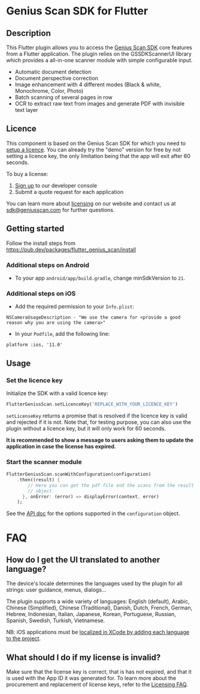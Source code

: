 # Genius Scan SDK for Flutter

## Description

This Flutter plugin allows you to access the [Genius Scan SDK](https://geniusscansdk.com) core features from a Flutter application. The plugin relies on the GSSDKScannerUI library which provides a all-in-one scanner module with simple configurable input.

  - Automatic document detection
  - Document perspective correction
  - Image enhancement with 4 different modes (Black & white, Monochrome, Color, Photo)
  - Batch scanning of several pages in row
  - OCR to extract raw text from images and generate PDF with invisible text layer

## Licence

This component is based on the Genius Scan SDK for which you need to [setup a licence](https://pub.dev/documentation/flutter_genius_scan/latest/).
You can already try the "demo" version for free by not setting a licence key, the only limitation being that the app will exit after 60 seconds.

To buy a license:
1. [Sign up](https://sdk.geniusscan.com/apps) to our developer console
2. Submit a quote request for each application

You can learn more about [licensing](https://geniusscansdk.com/license/licensing) on our website and contact us at sdk@geniusscan.com for further questions.

## Getting started

Follow the install steps from https://pub.dev/packages/flutter_genius_scan/install

### Additional steps on Android

- To your app `android/app/build.gradle`, change minSdkVersion to `21`.

### Additional steps on iOS

- Add the required permission to your `Info.plist`:
```
NSCameraUsageDescription - "We use the camera for <provide a good reason why you are using the camera>"
```
- In your `Podfile`, add the following line:
```
platform :ios, '11.0'
```

## Usage

### Set the licence key

Initialize the SDK with a valid licence key:

```dart
FlutterGeniusScan.setLicenceKey('REPLACE_WITH_YOUR_LICENCE_KEY')
```

`setLicenseKey` returns a promise that is resolved if the licence key is valid and rejected if it is not. Note that, for testing purpose, you can also use the plugin without a licence key, but it will only work for 60 seconds.

**It is recommended to show a message to users asking them to update the application in case the license has expired.**

### Start the scanner module

```dart
FlutterGeniusScan.scanWithConfiguration(configuration)
    .then((result) {
        // Here you can get the pdf file and the scans from the result
        // object.
      }, onError: (error) => displayError(context, error)
    );
```

See the [API doc](https://pub.dev/documentation/flutter_genius_scan/latest/flutter_genius_scan/FlutterGeniusScan/scanWithConfiguration.html) for the options supported in the `configuration` object.

# FAQ

## How do I get the UI translated to another language?

The device's locale determines the languages used by the plugin for all strings: user guidance, menus, dialogs…

The plugin supports a wide variety of languages: English (default), Arabic, Chinese (Simplified), Chinese (Traditional), Danish, Dutch, French, German, Hebrew, Indonesian, Italian, Japanese, Korean, Portuguese, Russian, Spanish, Swedish, Turkish, Vietnamese.

NB: iOS applications must be [localized in XCode by adding each language to the project](https://flutter.dev/docs/development/accessibility-and-localization/internationalization#appendix-updating-the-ios-app-bundle).

## What should I do if my license is invalid?

Make sure that the license key is correct, that is has not expired, and that it is used with the App ID it was generated for. To learn more about the procurement and replacement of license keys, refer to the [Licensing FAQ](https://geniusscansdk.com/license/licensing).
